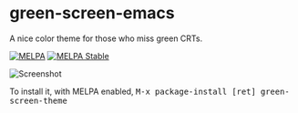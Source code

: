 # green-screen-emacs
A nice color theme for those who miss green CRTs.

[![MELPA](https://melpa.org/packages/green-screen-theme-badge.svg)](https://melpa.org/#/green-screen-theme)
[![MELPA Stable](https://stable.melpa.org/packages/green-screen-theme-badge.svg)](https://stable.melpa.org/#/green-screen-theme)

![Screenshot](https://raw.githubusercontent.com/wiki/rbanffy/green-screen-emacs/screenshot.png)

To install it, with MELPA enabled, <kbd>M-x package-install [ret] green-screen-theme</kbd>
